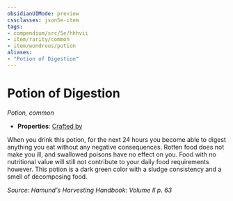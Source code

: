 ```yaml
---
obsidianUIMode: preview
cssclasses: json5e-item
tags:
- compendium/src/5e/hhhvii
- item/rarity/common
- item/wondrous/potion
aliases: 
- "Potion of Digestion"
---
```

# Potion of Digestion
*Potion, common*  

- **Properties**: [Crafted by](/compendium/rules/item-properties.md#Crafted%20by)

When you drink this potion, for the next 24 hours you become able to digest anything you eat without any negative consequences. Rotten food does not make you ill, and swallowed poisons have no effect on you. Food with no nutritional value will still not contribute to your daily food requirements however. This potion is a dark green color with a sludge consistency and a smell of decomposing food.

*Source: Hamund's Harvesting Handbook: Volume II p. 63*